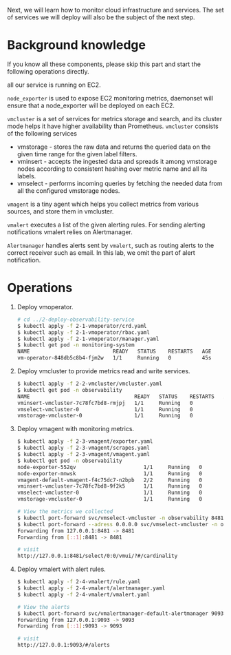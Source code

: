 Next, we will learn how to monitor cloud infrastructure and services.
The set of services we will deploy will also be the subject of the next step.

# Background knowledge

If you know all these components, please skip this part and start the following operations directly.

all our service is running on EC2.

`node_exporter` is used to expose EC2 monitoring metrics, daemonset will ensure that a node_exporter will be deployed on each EC2.

`vmcluster` is a set of services for metrics storage and search, and its cluster mode helps it have higher availability than Prometheus. `vmcluster` consists of the following services
* vmstorage - stores the raw data and returns the queried data on the given time range for the given label filters.
* vminsert - accepts the ingested data and spreads it among vmstorage nodes according to consistent hashing over metric name and all its labels.
* vmselect - performs incoming queries by fetching the needed data from all the configured vmstorage nodes.

`vmagent` is a tiny agent which helps you collect metrics from various sources, and store them in vmcluster.

`vmalert` executes a list of the given alerting rules. For sending alerting notifications vmalert relies on Alertmanager.

`Alertmanager` handles alerts sent by `vmalert`, such as routing alerts to the correct receiver such as email. In this lab, we omit the part of alert notification.

# Operations
1. Deploy vmoperator.
    ```bash
    # cd ../2-deploy-observability-service
    $ kubectl apply -f 2-1-vmoperator/crd.yaml
    $ kubectl apply -f 2-1-vmoperator/rbac.yaml
    $ kubectl apply -f 2-1-vmoperator/manager.yaml
    $ kubectl get pod -n monitoring-system
    NAME                           READY   STATUS    RESTARTS   AGE
    vm-operator-848db5c8b4-fjm2w   1/1     Running   0          45s
    ```
2. Deploy vmcluster to provide metrics read and write services.
    ```bash
    $ kubectl apply -f 2-2-vmcluster/vmcluster.yaml
    $ kubectl get pod -n observability
    NAME                                  READY   STATUS    RESTARTS   AGE
    vminsert-vmcluster-7c78fc7bd8-rmjpj   1/1     Running   0          2m9s
    vmselect-vmcluster-0                  1/1     Running   0          2m9s
    vmstorage-vmcluster-0                 1/1     Running   0          2m9s
    ```
3. Deploy vmagent with monitoring metrics.
    ```bash
    $ kubectl apply -f 2-3-vmagent/exporter.yaml
    $ kubectl apply -f 2-3-vmagent/scrapes.yaml
    $ kubectl apply -f 2-3-vmagent/vmagent.yaml
    $ kubectl get pod -n observability
    node-exporter-552qv                      1/1     Running   0          35s
    node-exporter-mnwsk                      1/1     Running   0          35s
    vmagent-default-vmagent-f4c75dc7-n2bpb   2/2     Running   0          22s
    vminsert-vmcluster-7c78fc7bd8-9f2k5      1/1     Running   0          4m27s
    vmselect-vmcluster-0                     1/1     Running   0          4m28s
    vmstorage-vmcluster-0                    1/1     Running   0          4m28s
   
    # View the metrics we collected 
    $ kubectl port-forward svc/vmselect-vmcluster -n observability 8481:8481
    $ kubectl port-forward --adress 0.0.0.0 svc/vmselect-vmcluster -n observability 8481:8481 #if connect without localhost
    Forwarding from 127.0.0.1:8481 -> 8481
    Forwarding from [::1]:8481 -> 8481

    # visit
    http://127.0.0.1:8481/select/0:0/vmui/?#/cardinality
    ```
4. Deploy vmalert with alert rules.
    ```bash
    $ kubectl apply -f 2-4-vmalert/rule.yaml
    $ kubectl apply -f 2-4-vmalert/alertmanager.yaml
    $ kubectl apply -f 2-4-vmalert/vmalert.yaml
    
    # View the alerts
    $ kubectl port-forward svc/vmalertmanager-default-alertmanager 9093:9093
    Forwarding from 127.0.0.1:9093 -> 9093
    Forwarding from [::1]:9093 -> 9093

    # visit
    http://127.0.0.1:9093/#/alerts
    ```
